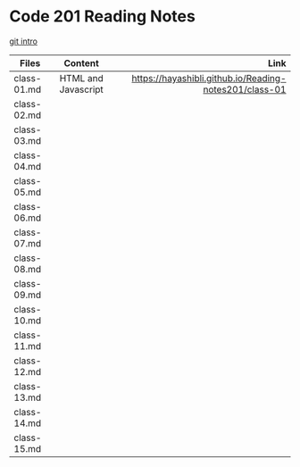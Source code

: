  # Code 201 Reading Notes
 [git intro](https://hayashibli.github.io/Reading-notes201/) 

| Files        |     Content              |  Link |
|----------    |:------------:            |------:|
| class-01.md  | HTML and Javascript      | https://hayashibli.github.io/Reading-notes201/class-01 |
| class-02.md  | 
| class-03.md  |                          |  |
| class-04.md  |                          |  |
| class-05.md  |                          |  |
| class-06.md  |                          |  |
| class-07.md  |                          |  |
| class-08.md  |                          |  |
| class-09.md  |                          |  |
| class-10.md  |                          |  |
| class-11.md  |                          |  |
| class-12.md  |                          |  |
| class-13.md  |                          |  |
| class-14.md  |                          |  |
| class-15.md  |                          |  |